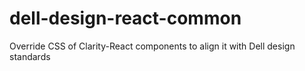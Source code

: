 # dell-design-react-common
Override CSS of Clarity-React components to align it with Dell design standards
